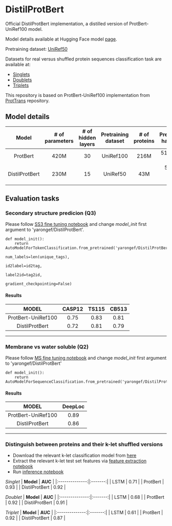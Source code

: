 # DistilProtBert
Official DistilProtBert implementation, a distilled version of ProtBert-UniRef100 model.

Model details available at Hugging Face model [page](https://huggingface.co/yarongef/DistilProtBert).

Pretraining dataset: [UniRef50](https://www.uniprot.org/downloads)

Datasets for real versus shuffled protein sequences classification task are available at:
 - [Singlets](https://huggingface.co/datasets/yarongef/human_proteome_singlets)
 - [Doublets](https://huggingface.co/datasets/yarongef/human_proteome_doublets)
 - [Triplets](https://huggingface.co/datasets/yarongef/human_proteome_triplets)

This repository is based on ProtBert-UniRef100 implementation from [ProtTrans](https://github.com/agemagician/ProtTrans) repository.

## **Model details**
|    **Model**   | **# of parameters** | **# of hidden layers** | **Pretraining dataset** | **# of proteins** | **Pretraining hardware** |
|:--------------:|:-------------------:|:----------------------:|:-----------------------:|:------------------------------:|:------------------------:|
|    ProtBert    |         420M        |           30           |        UniRef100        |              216M              |       512 16GB Tpus      |
| DistilProtBert |         230M        |           15           |         UniRef50        |               43M              |     5 v100 32GB GPUs     |

## **Evaluation tasks**

### Secondary structure predicion (Q3)
Please follow [SS3 fine tuning notebook](https://github.com/agemagician/ProtTrans/blob/master/Fine-Tuning/ProtBert-BFD-FineTune-SS3.ipynb) and change *model_init* first argument to 'yarongef/DistilProtBert'.
      
    def model_init():
        return AutoModelForTokenClassification.from_pretrained('yarongef/DistilProtBert',
                                                               num_labels=len(unique_tags),
                                                               id2label=id2tag,
                                                               label2id=tag2id,
                                                               gradient_checkpointing=False)

#### Results
|    **MODEL**   | **CASP12** | **TS115** | **CB513** |
|:--------------:|:----------:|:---------:|:---------:|
|    ProtBert-UniRef100    |    0.75    |    0.83   |    0.81   |
| DistilProtBert |    0.72    |    0.81   |    0.79   |

---------------------------------

### Membrane vs water soluble (Q2)
Please follow [MS fine tuning notebook](https://github.com/agemagician/ProtTrans/blob/master/Fine-Tuning/ProtBert-BFD-FineTuning-MS.ipynb) and change *model_init* first argument to 'yarongef/DistilProtBert'

    def model_init():
        return AutoModelForSequenceClassification.from_pretrained('yarongef/DistilProtBert')
 
#### Results
|    **MODEL**   | **DeepLoc** |
|:--------------:|:----------:|
|    ProtBert-UniRef100    |    0.89    |  
| DistilProtBert |    0.86    | 

----------------------------------

### Distinguish between proteins and their k-let shuffled versions 

- Download the relevant k-let classification model from [here](https://www.dropbox.com/sh/221eiziowdg5m5e/AADh_f8DO_Tn9r56S1QbpyaHa?dl=0)
- Extract the relevant k-let test set features via [feature extraction notebook](https://github.com/yarongef/DistilProtBert/blob/main/Feature%20Extraction/Feature%20Extraction.ipynb)
- Run [inference notebook](https://github.com/yarongef/DistilProtBert/blob/main/Inference/Inference.ipynb)

_Singlet_
|    **Model**   | **AUC** |
|:--------------:|:-------:|
|      LSTM      |   0.71  |
|    ProtBert    |   0.93  |
| DistilProtBert |   0.92  |

_Doublet_
|    **Model**   | **AUC** |
|:--------------:|:-------:|
|      LSTM      |   0.68  |
|    ProtBert    |   0.92  |
| DistilProtBert |   0.91  |

_Triplet_
|    **Model**   | **AUC** |
|:--------------:|:-------:|
|      LSTM      |   0.61  |
|    ProtBert    |   0.92  |
| DistilProtBert |   0.87  |
